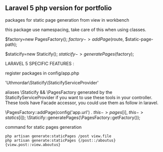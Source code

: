 ## Laravel 5 php version for portfolio

packages for static page generation from view in workbench

this package use namespacing, take care of this when using classes.

$factory=new PagesFactory();
$factory->addPage($route, $static-page-path);

$staticify=new Staticify();
$staticify->generatePages($factory);


LARAVEL 5 SPECIFIC FEATURES :

register packages in config/app.php

'Uthmordar\Staticify\StaticifyServiceProvider'

aliases \Staticify && \PagesFactory generated by the StaticifyServiceProvider if you want to use these tools in your controller.
These tools have Facade accessor, you could use them as follow in laravel.

\PagesFactory::addPage(config('app.url') . $this->pages[$i], $this->statics[$i]);
\Staticify::generatePages(\PagesFactory::getFactory());

command for static pages generation

    php artisan generate:staticPages /post view.file
    php artisan generate:staticPages {/post::/aboutus} {view.post::view.aboutus}
